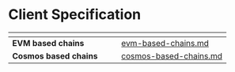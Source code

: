 # Client Specification

<table data-view="cards"><thead><tr><th></th><th></th><th></th><th data-hidden data-card-target data-type="content-ref"></th></tr></thead><tbody><tr><td><strong>EVM based chains</strong></td><td></td><td></td><td><a href="evm-based-chains.md">evm-based-chains.md</a></td></tr><tr><td><strong>Cosmos based chains</strong></td><td></td><td></td><td><a href="cosmos-based-chains.md">cosmos-based-chains.md</a></td></tr></tbody></table>
